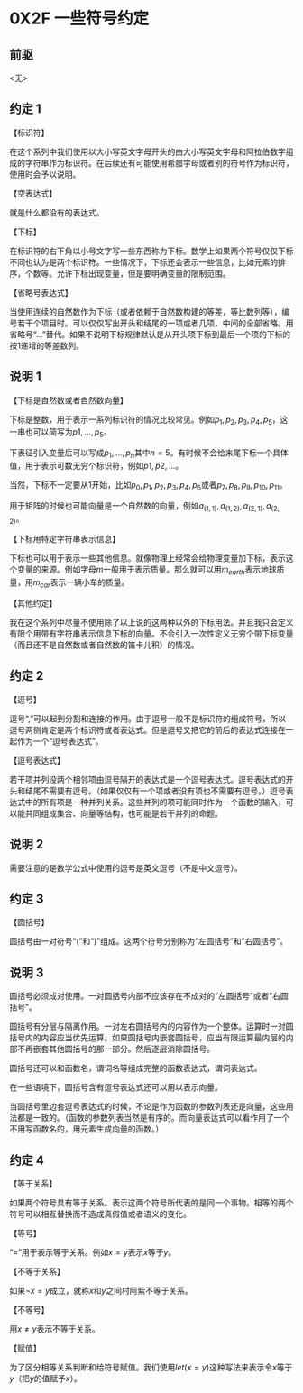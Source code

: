 # 0X2F 一些符号约定

## 前驱

<无>

## 约定 1

【标识符】

在这个系列中我们使用以大小写英文字母开头的由大小写英文字母和阿拉伯数字组成的字符串作为标识符。在后续还有可能使用希腊字母或者别的符号作为标识符，使用时会予以说明。

【空表达式】

就是什么都没有的表达式。

【下标】

在标识符的右下角以小号文字写一些东西称为下标。数学上如果两个符号仅仅下标不同也认为是两个标识符。一些情况下，下标还会表示一些信息，比如元素的排序，个数等。允许下标出现变量，但是要明确变量的限制范围。

【省略号表达式】

当使用连续的自然数作为下标（或者依赖于自然数构建的等差，等比数列等），编号若干个项目时。可以仅仅写出开头和结尾的一项或者几项，中间的全部省略。用省略号“$...$”替代。如果不说明下标规律默认是从开头项下标到最后一个项的下标的按$1$递增的等差数列。

## 说明 1

【下标是自然数或者自然数向量】

下标是整数，用于表示一系列标识符的情况比较常见。例如$p_1,p_2,p_3,p_4,p_5$，这一串也可以简写为$p1,...,p_5$。

下表征引入变量后可以写成$p_1,...,p_n$其中$n=5$。有时候不会给末尾下标一个具体值，用于表示可数无穷个标识符，例如$p1,p2,...$。

当然，下标不一定要从$1$开始，比如$p_0,p_1,p_2,p_3,p_4,p_5$或者$p_7,p_8,p_9,p_{10},p_{11}$。

用于矩阵的时候也可能向量是一个自然数的向量，例如$a_{(1,1)},a_{(1,2)},a_{(2,1)},a_{(2,2)}$。

【下标用特定字符串表示信息】

下标也可以用于表示一些其他信息。就像物理上经常会给物理变量加下标，表示这个变量的来源。例如字母$m$一般用于表示质量。那么就可以用$m_{earth}$表示地球质量，用$m_{car}$表示一辆小车的质量。

【其他约定】

我在这个系列中尽量不使用除了以上说的这两种以外的下标用法。并且我只会定义有限个用带有字符串表示信息下标的向量。不会引入一次性定义无穷个带下标变量（而且还不是自然数或者自然数的笛卡儿积）的情况。

## 约定 2

【逗号】

逗号“$,$”可以起到分割和连接的作用。由于逗号一般不是标识符的组成符号，所以逗号两侧肯定是两个标识符或者表达式。但是逗号又把它的前后的表达式连接在一起作为一个“逗号表达式”。

【逗号表达式】

若干项并列没两个相邻项由逗号隔开的表达式是一个逗号表达式。逗号表达式的开头和结尾不需要有逗号。（如果仅仅有一个项或者没有项也不需要有逗号。）逗号表达式中的所有项是一种并列关系。这些并列的项可能同时作为一个函数的输入，可以能共同组成集合、向量等结构，也可能是若干并列的命题。

## 说明 2

需要注意的是数学公式中使用的逗号是英文逗号（不是中文逗号）。

## 约定 3

【圆括号】

圆括号由一对符号“$($”和“$)$”组成。这两个符号分别称为“左圆括号”和“右圆括号”。

## 说明 3

圆括号必须成对使用。一对圆括号内部不应该存在不成对的“左圆括号”或者“右圆括号”。

圆括号有分层与隔离作用。一对左右圆括号内的内容作为一个整体。运算时一对圆括号内的内容应当优先运算。如果圆括号内嵌套圆括号，应当有限运算最内层的内部不再嵌套其他圆括号的那一部分。然后逐层消除圆括号。

圆括号还可以和函数名，谓词名等组成完整的函数表达式，谓词表达式。

在一些语境下，圆括号含有逗号表达式还可以用以表示向量。

当圆括号里边套逗号表达式的时候，不论是作为函数的参数列表还是向量，这些用法都是一致的。（函数的参数列表当然是有序的。而向量表达式可以看作用了一个不用写函数名的，用元素生成向量的函数。）

## 约定 4

【等于关系】

如果两个符号具有等于关系。表示这两个符号所代表的是同一个事物。相等的两个符号可以相互替换而不造成真假值或者语义的变化。

【等号】

“$=$”用于表示等于关系。例如$x=y$表示$x$等于$y$。

【不等于关系】

如果$\neg x=y$成立，就称$x$和$y$之间村阿紫不等于关系。

【不等号】

用$x\not= y$表示不等于关系。

【赋值】

为了区分相等关系判断和给符号赋值。我们使用$let(x=y)$这种写法来表示令$x$等于$y$（把$y$的值赋予$x$）。